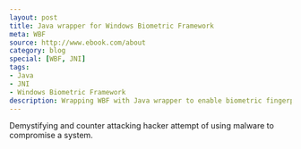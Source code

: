 ```yaml
---
layout: post
title: Java wrapper for Windows Biometric Framework 
meta: WBF
source: http://www.ebook.com/about
category: blog
special: [WBF, JNI]
tags:
- Java
- JNI
- Windows Biometric Framework
description: Wrapping WBF with Java wrapper to enable biometric fingerprint scanner to communicate with Windows operating system using Java language.
---
```


Demystifying and counter attacking hacker attempt of using malware to compromise a system.